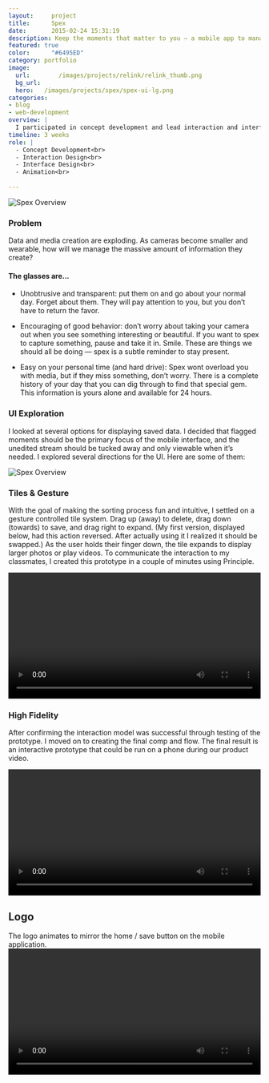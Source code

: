 ```yaml
---
layout:     project
title:      Spex
date:       2015-02-24 15:31:19
description: Keep the moments that matter to you — a mobile app to manage media recorded from a wearable camera.
featured: true
color:      "#6495ED"
category: portfolio
image:
  url:        /images/projects/relink/relink_thumb.png
  bg_url:
  hero:   /images/projects/spex/spex-ui-lg.png
categories:
- blog
- web-development
overview: |
  I participated in concept development and lead interaction and interface design for a mobile companion app for conceptual glasses called Spex. Spex are intelligent glasses that use a two way camera to unobtrusively check in with you throughout the day. Using data from pupillometry and facial recognition, Spex can tell how you feel and captures pictures and videos that matter to you. At the end of the day, choose what you want to keep from a gestural mobile interface.
timeline: 3 weeks
role: |
  - Concept Development<br>
  - Interaction Design<br>
  - Interface Design<br>
  - Animation<br>
  
---
```

<img src="../../../images/projects/spex/spex-overview.jpg" alt="Spex Overview" data-action="zoom">

### Problem
Data and media creation are exploding. As cameras become smaller and wearable, how will we manage the massive amount of information they create?

#### The glasses are...
- Unobtrusive and transparent: put them on and go about your normal day. Forget about them. They will pay attention to you, but you don’t have to return the favor.

- Encouraging of good behavior: don’t worry about taking your camera out when you see something interesting or beautiful. If you want to spex to capture something, pause and take it in. Smile. These are things we should all be doing — spex is a subtle reminder to stay present.

- Easy on your personal time (and hard drive): Spex wont overload you with media, but if they miss something, don’t worry. There is a complete history of your day that you can dig through to find that special gem. This information is yours alone and available for 24 hours.


### UI Exploration
I looked at several options for displaying saved data. I decided that flagged moments should be the primary focus of the mobile interface, and the unedited stream should be tucked away and only viewable when it’s needed. I explored several directions for the UI. Here are some of them:

<img src="../../../images/projects/spex/test-shots.png" alt="Spex Overview" data-action="zoom">

### Tiles & Gesture
With the goal of making the sorting process fun and intuitive, I settled on a gesture controlled tile system. Drag up (away) to delete, drag down (towards) to save, and drag right to expand. (My first version, displayed below, had this action reversed. After actually using it I realized it should be swapped.) As the user holds their finger down, the tile expands to display larger photos or play videos. To communicate the interaction to my classmates, I created this prototype in a couple of minutes using Principle.

<video width="100%" height="auto" autoplay loop>
  <source src="../../../images/projects/spex/spex-prototype-motion.mp4" type="video/mp4" />
  <source src="movie.ogg" type="video/ogg" />
  Your browser does not support the video tag.
</video>

### High Fidelity
After confirming the interaction model was successful through testing of the prototype. I moved on to creating the final comp and flow. The final result is an interactive prototype that could be run on a phone during our product video.

<video width="100%" height="auto" autoplay loop>
  <source src="../../../images/projects/spex/spex-angle-motion-comp.mp4" type="video/mp4" />
  <source src="movie.ogg" type="video/ogg" />
  Your browser does not support the video tag.
</video>

## Logo
The logo animates to mirror the home / save button on the mobile application.
<video width="100%" height="auto" autoplay loop>
  <source src="../../../images/projects/spex/spex-logo.mp4" type="video/mp4" />
  <source src="movie.ogg" type="video/ogg" />
  Your browser does not support the video tag.
</video>

